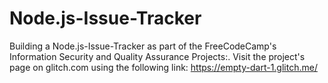# Node.js-Issue-Tracker
Building a Node.js-Issue-Tracker as part of the FreeCodeCamp's Information Security and Quality Assurance Projects:. Visit the project's page on glitch.com using the following link: https://empty-dart-1.glitch.me/
